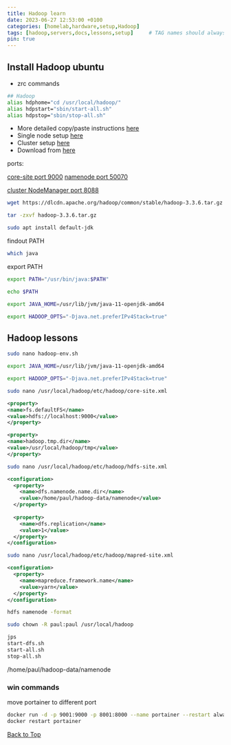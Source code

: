 ```yaml
---
title: Hadoop learn
date: 2023-06-27 12:53:00 +0100
categories: [homelab,hardware,setup,Hadoop]
tags: [hadoop,servers,docs,lessons,setup]     # TAG names should always be lowercase
pin: true
---
```


## Install Hadoop ubuntu

- zrc commands

```bash
## Hadoop
alias hdphome="cd /usr/local/hadoop/"
alias hdpstart="sbin/start-all.sh"
alias hdpstop="sbin/stop-all.sh"
```

- More detailed copy/paste instructions [here](https://www.geeksforgeeks.org/how-to-install-hadoop-in-linux/)
- Single node setup [here](https://hadoop.apache.org/docs/r3.3.5/hadoop-project-dist/hadoop-common/SingleCluster.html)
- Cluster setup [here](https://hadoop.apache.org/docs/r3.3.5/hadoop-project-dist/hadoop-common/ClusterSetup.html)
- Download from [here](https://dlcdn.apache.org/hadoop/common/)

ports:

[core-site port 9000](http://localhost:9000/)
[namenode port 50070](http://localhost:50070/)

[cluster NodeManager port 8088](http://localhost:8088/cluster)

```bash
wget https://dlcdn.apache.org/hadoop/common/stable/hadoop-3.3.6.tar.gz
```

```bash
tar -zxvf hadoop-3.3.6.tar.gz
```

```bash
sudo apt install default-jdk
```

findout PATH

```bash
which java
```

export PATH

```bash
export PATH="/usr/bin/java:$PATH"
```

```bash
echo $PATH
```

```bash
export JAVA_HOME=/usr/lib/jvm/java-11-openjdk-amd64
```

```bash
export HADOOP_OPTS="-Djava.net.preferIPv4Stack=true"
```

## Hadoop lessons

```bash
sudo nano hadoop-env.sh
```

```bash
export JAVA_HOME=/usr/lib/jvm/java-11-openjdk-amd64
```

```bash
export HADOOP_OPTS="-Djava.net.preferIPv4Stack=true"
```

```bash
sudo nano /usr/local/hadoop/etc/hadoop/core-site.xml
```

```xml
<property>
<name>fs.defaultFS</name>
<value>hdfs://localhost:9000</value>
</property>

<property>
<name>hadoop.tmp.dir</name>
<value>/usr/local/hadoop/tmp</value>
</property>
```

```bash
sudo nano /usr/local/hadoop/etc/hadoop/hdfs-site.xml
```

```xml
<configuration>
  <property>
    <name>dfs.namenode.name.dir</name>
    <value>/home/paul/hadoop-data/namenode</value>
  </property>
  
  <property>
    <name>dfs.replication</name>
    <value>1</value>
  </property>
</configuration>

```

```bash
sudo nano /usr/local/hadoop/etc/hadoop/mapred-site.xml
```

```xml
<configuration>
  <property>
    <name>mapreduce.framework.name</name>
    <value>yarn</value>
  </property>
</configuration>
```

```bash
hdfs namenode -format
```

```bash
sudo chown -R paul:paul /usr/local/hadoop 
```

```bash
jps
start-dfs.sh
start-all.sh
stop-all.sh
```

/home/paul/hadoop-data/namenode

### win commands

move portainer to different port

```bash
docker run -d -p 9001:9000 -p 8001:8000 --name portainer --restart always -v /var/run/docker.sock:/var/run/docker.sock -v portainer_data:/data portainer/portainer-ce:latest
docker restart portainer
```

[Back to Top](#menu)
